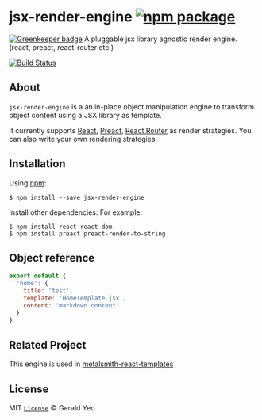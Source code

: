 # jsx-render-engine [![npm package][npm-badge]][npm-link]

[![Greenkeeper badge](https://badges.greenkeeper.io/yeojz/jsx-render-engine.svg)](https://greenkeeper.io/)
A pluggable jsx library agnostic render engine. (react, preact, react-router etc.)

[![Build Status][build-badge]][build-link]

## About
`jsx-render-engine` is a an in-place object manipulation engine to transform object content using a JSX library as template.

It currently supports
[React](https://facebook.github.io/react/),
[Preact](https://www.npmjs.com/package/preact),
[React Router](https://www.npmjs.com/package/react-router)
as render strategies. You can also write your own rendering strategies.

## Installation

Using [npm](https://www.npmjs.com/):

```
$ npm install --save jsx-render-engine
```

Install other dependencies: For example:

```
$ npm install react react-dom
$ npm install preact preact-render-to-string
```

## Object reference

```js
export default {
  'home': {
    title: 'test',
    template: 'HomeTemplate.jsx',
    content: 'markdown content'
  }
}
```

## Related Project

This engine is used in [metalsmith-react-templates](https://github.com/yeojz/metalsmith-react-templates)

## License

MIT [`License`](/LICENSE) © Gerald Yeo

[npm-badge]: https://img.shields.io/npm/v/jsx-render-engine.svg?style=flat-square
[npm-link]: https://www.npmjs.com/package/jsx-render-engine.svg

[build-badge]: https://img.shields.io/circleci/project/github/yeojz/jsx-render-engine.svg?style=flat-square
[build-link]: https://circleci.com/gh/yeojz/jsx-render-engine.svg
